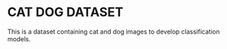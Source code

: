 # CAT DOG DATASET

This is a dataset containing cat and dog images to develop classification models.
